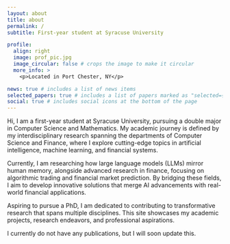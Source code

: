 ```yaml
---
layout: about
title: about
permalink: /
subtitle: First-year student at Syracuse University

profile:
  align: right
  image: prof_pic.jpg
  image_circular: false # crops the image to make it circular
  more_info: >
    <p>Located in Port Chester, NY</p>

news: true # includes a list of news items
selected_papers: true # includes a list of papers marked as "selected={true}"
social: true # includes social icons at the bottom of the page
---
```

Hi, I am a first-year student at Syracuse University, pursuing a double major in Computer Science and Mathematics. My academic journey is defined by my interdisciplinary research spanning the departments of Computer Science and Finance, where I explore cutting-edge topics in artificial intelligence, machine learning, and financial systems.

Currently, I am researching how large language models (LLMs) mirror human memory, alongside advanced research in finance, focusing on algorithmic trading and financial market prediction. By bridging these fields, I aim to develop innovative solutions that merge AI advancements with real-world financial applications.

Aspiring to pursue a PhD, I am dedicated to contributing to transformative research that spans multiple disciplines. This site showcases my academic projects, research endeavors, and professional aspirations.

I currently do not have any publications, but I will soon update this. 

